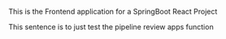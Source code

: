 This is the Frontend application for a SpringBoot React Project

This sentence is to just test the pipeline review apps function

